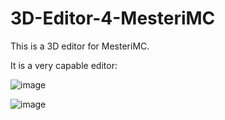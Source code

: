 # 3D-Editor-4-MesteriMC
This is a 3D editor for MesteriMC.

It is a very capable editor:

![image](https://github.com/szobek69420/3D-Editor-4-MesteriMC/assets/137615071/62fa6ca6-c8a0-4b0c-b5b2-6ec7b15dcdd3)

![image](https://github.com/szobek69420/3D-Editor-4-MesteriMC/assets/137615071/1b220253-f56c-4f43-a432-868e797c2bf6)
